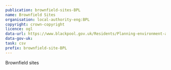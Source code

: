 ```yaml
---
publication: brownfield-sites-BPL
name: Brownfield Sites
organisation: local-authority-eng:BPL
copyright: crown-copyright
licence: ogl
data-url: https://www.blackpool.gov.uk/Residents/Planning-environment-and-community/Documents/Brownfield-Register-CSV-24KB.csv
data-gov-uk: 
task: csv
prefix: brownfield-site-BPL
---
```


Brownfield sites

